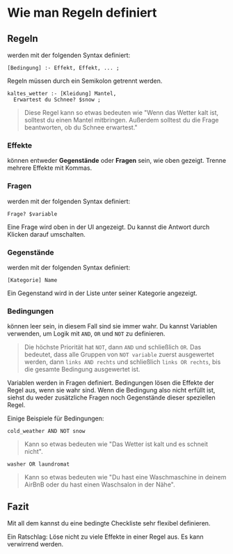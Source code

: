 # Wie man Regeln definiert

## Regeln

werden mit der folgenden Syntax definiert:

```
[Bedingung] :- Effekt, Effekt, ... ;
```

Regeln müssen durch ein Semikolon getrennt werden.

```
kaltes_wetter :- [Kleidung] Mantel,
  Erwartest du Schnee? $snow ;
```

> Diese Regel kann so etwas bedeuten wie "Wenn das Wetter kalt ist, solltest du einen Mantel mitbringen. Außerdem solltest du die Frage beantworten, ob du Schnee erwartest."

### Effekte

können entweder **Gegenstände** oder **Fragen** sein, wie oben gezeigt.
Trenne mehrere Effekte mit Kommas.

### Fragen

werden mit der folgenden Syntax definiert:

```
Frage? $variable
```

Eine Frage wird oben in der UI angezeigt.
Du kannst die Antwort durch Klicken darauf umschalten.

### Gegenstände

werden mit der folgenden Syntax definiert:

```
[Kategorie] Name
```

Ein Gegenstand wird in der Liste unter seiner Kategorie angezeigt.

### Bedingungen

können leer sein, in diesem Fall sind sie immer wahr.
Du kannst Variablen verwenden, um Logik mit `AND`, `OR` und `NOT` zu definieren.

> Die höchste Priorität hat `NOT`, dann `AND` und schließlich `OR`. Das bedeutet, dass alle Gruppen von `NOT variable` zuerst ausgewertet werden, dann `links AND rechts` und schließlich `links OR rechts`, bis die gesamte Bedingung ausgewertet ist.

Variablen werden in Fragen definiert.
Bedingungen lösen die Effekte der Regel aus, wenn sie wahr sind. Wenn die Bedingung also nicht erfüllt ist, siehst du weder zusätzliche Fragen noch Gegenstände dieser speziellen Regel.

Einige Beispiele für Bedingungen:

<!-- cspell:words cold_weather -->

```
cold_weather AND NOT snow
```

> Kann so etwas bedeuten wie "Das Wetter ist kalt und es schneit nicht".

<!-- cspell:words washer, laundromat -->

```
washer OR laundromat
```

> Kann so etwas bedeuten wie "Du hast eine Waschmaschine in deinem AirBnB oder du hast einen Waschsalon in der Nähe".

## Fazit

Mit all dem kannst du eine bedingte Checkliste sehr flexibel definieren.

Ein Ratschlag:
Löse nicht zu viele Effekte in einer Regel aus. Es kann verwirrend werden.
